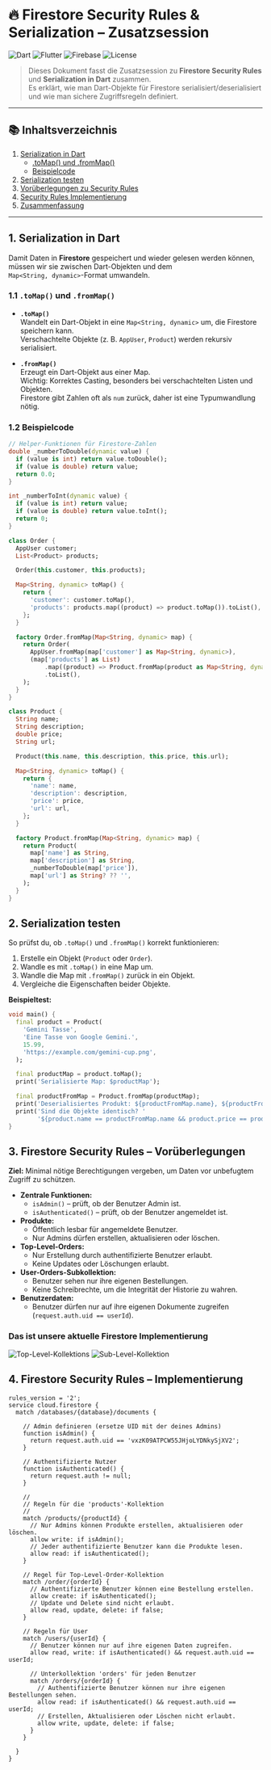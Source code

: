 # 🔥 Firestore Security Rules & Serialization – Zusatzsession

![Dart](https://img.shields.io/badge/Dart-0175C2?style=for-the-badge&logo=dart&logoColor=white)
![Flutter](https://img.shields.io/badge/Flutter-02569B?style=for-the-badge&logo=flutter&logoColor=white)
![Firebase](https://img.shields.io/badge/Firebase-FFCA28?style=for-the-badge&logo=firebase&logoColor=black)
![License](https://img.shields.io/badge/license-MIT-green?style=for-the-badge)

> Dieses Dokument fasst die Zusatzsession zu **Firestore Security Rules** und **Serialization in Dart** zusammen.  
> Es erklärt, wie man Dart-Objekte für Firestore serialisiert/deserialisiert und wie man sichere Zugriffsregeln definiert.

---

## 📚 Inhaltsverzeichnis

1. [Serialization in Dart](#1-serialization-in-dart)
   - [.toMap() und .fromMap()](#11-tomap-und-frommap)
   - [Beispielcode](#12-beispielcode)
2. [Serialization testen](#2-serialization-testen)
3. [Vorüberlegungen zu Security Rules](#3-firestore-security-rules--vorüberlegungen)
4. [Security Rules Implementierung](#4-firestore-security-rules--implementierung)
5. [Zusammenfassung](#5-zusammenfassung)

---

## 1. Serialization in Dart

Damit Daten in **Firestore** gespeichert und wieder gelesen werden können, müssen wir sie zwischen Dart-Objekten und dem  
`Map<String, dynamic>`-Format umwandeln.

### 1.1 `.toMap()` und `.fromMap()`

- **`.toMap()`**  
  Wandelt ein Dart-Objekt in eine `Map<String, dynamic>` um, die Firestore speichern kann.  
  Verschachtelte Objekte (z. B. `AppUser`, `Product`) werden rekursiv serialisiert.

- **`.fromMap()`**  
  Erzeugt ein Dart-Objekt aus einer Map.  
  Wichtig: Korrektes Casting, besonders bei verschachtelten Listen und Objekten.  
  Firestore gibt Zahlen oft als `num` zurück, daher ist eine Typumwandlung nötig.

### 1.2 Beispielcode

```dart
// Helper-Funktionen für Firestore-Zahlen
double _numberToDouble(dynamic value) {
  if (value is int) return value.toDouble();
  if (value is double) return value;
  return 0.0;
}

int _numberToInt(dynamic value) {
  if (value is int) return value;
  if (value is double) return value.toInt();
  return 0;
}

class Order {
  AppUser customer;
  List<Product> products;

  Order(this.customer, this.products);

  Map<String, dynamic> toMap() {
    return {
      'customer': customer.toMap(),
      'products': products.map((product) => product.toMap()).toList(),
    };
  }

  factory Order.fromMap(Map<String, dynamic> map) {
    return Order(
      AppUser.fromMap(map['customer'] as Map<String, dynamic>),
      (map['products'] as List)
          .map((product) => Product.fromMap(product as Map<String, dynamic>))
          .toList(),
    );
  }
}

class Product {
  String name;
  String description;
  double price;
  String url;

  Product(this.name, this.description, this.price, this.url);

  Map<String, dynamic> toMap() {
    return {
      'name': name,
      'description': description,
      'price': price,
      'url': url,
    };
  }

  factory Product.fromMap(Map<String, dynamic> map) {
    return Product(
      map['name'] as String,
      map['description'] as String,
      _numberToDouble(map['price']),
      map['url'] as String? ?? '',
    );
  }
}


```

## 2. Serialization testen

So prüfst du, ob `.toMap()` und `.fromMap()` korrekt funktionieren:

1. Erstelle ein Objekt (`Product` oder `Order`).
2. Wandle es mit `.toMap()` in eine Map um.
3. Wandle die Map mit `.fromMap()` zurück in ein Objekt.
4. Vergleiche die Eigenschaften beider Objekte.

**Beispieltest:**

```dart
void main() {
  final product = Product(
    'Gemini Tasse',
    'Eine Tasse von Google Gemini.',
    15.99,
    'https://example.com/gemini-cup.png',
  );

  final productMap = product.toMap();
  print('Serialisierte Map: $productMap');

  final productFromMap = Product.fromMap(productMap);
  print('Deserialisiertes Produkt: ${productFromMap.name}, ${productFromMap.price}');
  print('Sind die Objekte identisch? '
        '${product.name == productFromMap.name && product.price == productFromMap.price}');
}
```

## 3. Firestore Security Rules – Vorüberlegungen

**Ziel:** Minimal nötige Berechtigungen vergeben, um Daten vor unbefugtem Zugriff zu schützen.

- **Zentrale Funktionen:**
  - `isAdmin()` – prüft, ob der Benutzer Admin ist.
  - `isAuthenticated()` – prüft, ob der Benutzer angemeldet ist.
- **Produkte:**
  - Öffentlich lesbar für angemeldete Benutzer.
  - Nur Admins dürfen erstellen, aktualisieren oder löschen.
- **Top-Level-Orders:**
  - Nur Erstellung durch authentifizierte Benutzer erlaubt.
  - Keine Updates oder Löschungen erlaubt.
- **User-Orders-Subkollektion:**
  - Benutzer sehen nur ihre eigenen Bestellungen.
  - Keine Schreibrechte, um die Integrität der Historie zu wahren.
- **Benutzerdaten:**
  - Benutzer dürfen nur auf ihre eigenen Dokumente zugreifen (`request.auth.uid == userId`).

### Das ist unsere aktuelle Firestore Implementierung

![Top-Level-Kollektions](screenshots/top-lvl-collections.png)
![Sub-Level-Kollektion](screenshots/subcollection.png)

## 4. Firestore Security Rules – Implementierung

```firestore
rules_version = '2';
service cloud.firestore {
  match /databases/{database}/documents {

    // Admin definieren (ersetze UID mit der deines Admins)
    function isAdmin() {
      return request.auth.uid == 'vxzK09ATPCW55JHjoLYDNkySjXV2';
    }

    // Authentifizierte Nutzer
    function isAuthenticated() {
      return request.auth != null;
    }

    //
    // Regeln für die 'products'-Kollektion
    //
    match /products/{productId} {
      // Nur Admins können Produkte erstellen, aktualisieren oder löschen.
      allow write: if isAdmin();
      // Jeder authentifizierte Benutzer kann die Produkte lesen.
      allow read: if isAuthenticated();
    }

    // Regel für Top-Level-Order-Kollektion
    match /order/{orderId} {
      // Authentifizierte Benutzer können eine Bestellung erstellen.
      allow create: if isAuthenticated();
      // Update und Delete sind nicht erlaubt.
      allow read, update, delete: if false;
    }

    // Regeln für User
    match /users/{userId} {
      // Benutzer können nur auf ihre eigenen Daten zugreifen.
      allow read, write: if isAuthenticated() && request.auth.uid == userId;

      // Unterkollektion 'orders' für jeden Benutzer
      match /orders/{orderId} {
        // Authentifizierte Benutzer können nur ihre eigenen Bestellungen sehen.
        allow read: if isAuthenticated() && request.auth.uid == userId;
        // Erstellen, Aktualisieren oder Löschen nicht erlaubt.
        allow write, update, delete: if false;
      }
    }

  }
}
```
